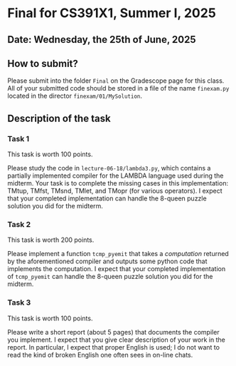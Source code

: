 # Final for CS391X1, Summer I, 2025

## Date: Wednesday, the 25th of June, 2025

## How to submit?

Please submit into the folder `Final` on the Gradescope page for
this class. All of your submitted code should be stored in a file of
the name `finexam.py` located in the director `finexam/01/MySolution`.

## Description of the task

### Task 1

This task is worth 100 points.

Please study the code in `lecture-06-18/lambda3.py`, which contains a
partially implemented compiler for the LAMBDA language used during the
midterm. Your task is to complete the missing cases in this
implementation: TMtup, TMfst, TMsnd, TMlet, and TMopr (for various
operators). I expect that your completed implementation can handle the
8-queen puzzle solution you did for the midterm.

### Task 2

This task is worth 200 points.

Please implement a function `tcmp_pyemit` that takes a _computation_
returned by the aforementioned compiler and outputs some python code
that implements the computation.  I expect that your completed
implementation of `tcmp_pyemit` can handle the 8-queen puzzle solution
you did for the midterm.

### Task 3

This task is worth 100 points.

Please write a short report (about 5 pages) that documents the compiler
you implement. I expect that you give clear description of your work in
the report. In particular, I expect that proper English is used; I do not
want to read the kind of broken English one often sees in on-line chats.
